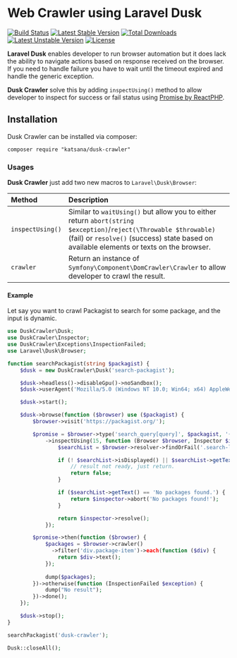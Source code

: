 Web Crawler using Laravel Dusk
===================

[![Build Status](https://travis-ci.org/katsana/dusk-crawler.svg?branch=master)](https://travis-ci.org/katsana/dusk-crawler)
[![Latest Stable Version](https://poser.pugx.org/katsana/dusk-crawler/v/stable)](https://packagist.org/packages/katsana/dusk-crawler)
[![Total Downloads](https://poser.pugx.org/katsana/dusk-crawler/downloads)](https://packagist.org/packages/katsana/dusk-crawler)
[![Latest Unstable Version](https://poser.pugx.org/katsana/dusk-crawler/v/unstable)](https://packagist.org/packages/katsana/dusk-crawler)
[![License](https://poser.pugx.org/katsana/dusk-crawler/license)](https://packagist.org/packages/katsana/dusk-crawler)

**Laravel Dusk** enables developer to run browser automation but it does lack the ability to navigate actions based on response received on the browser. If you need to handle failure you have to wait until the timeout expired and handle the generic exception.

**Dusk Crawler** solve this by adding `inspectUsing()` method to allow developer to inspect for success or fail status using [Promise by ReactPHP](https://github.com/reactphp/promise).

## Installation

Dusk Crawler can be installed via composer:

    composer require "katsana/dusk-crawler"

### Usages

**Dusk Crawler** just add two new macros to `Laravel\Dusk\Browser`:

| Method           | Description 
|:-----------------|:------------- 
| `inspectUsing()` | Similar to `waitUsing()` but allow you to either return `abort(string $exception)`/`reject(\Throwable $throwable)` (fail) or `resolve()` (success) state based on available elements or texts on the browser.
| `crawler`        | Return an instance of `Symfony\Component\DomCrawler\Crawler` to allow developer to crawl the result.

#### Example

Let say you want to crawl Packagist to search for some package, and the input is dynamic. 

```php
use DuskCrawler\Dusk;
use DuskCrawler\Inspector;
use DuskCrawler\Exceptions\InspectionFailed;
use Laravel\Dusk\Browser;

function searchPackagist(string $packagist) {
    $dusk = new DuskCrawler\Dusk('search-packagist');

    $dusk->headless()->disableGpu()->noSandbox();
    $dusk->userAgent('Mozilla/5.0 (Windows NT 10.0; Win64; x64) AppleWebKit/537.36 (KHTML, like Gecko) Chrome/58.0.3029.110 Safari/537.36');

    $dusk->start();

    $dusk->browse(function ($browser) use ($packagist) {
        $browser->visit('https://packagist.org/');

        $promise = $browser->type('search_query[query]', $packagist, '{enter}')
            ->inspectUsing(15, function (Browser $browser, Inspector $inspector) {
                $searchList = $browser->resolver->findOrFail('.search-list');

                if (! $searchList->isDisplayed() || $searchList->getText() == '') {
                    // result not ready, just return.
                    return false;
                }

                if ($searchList->getText() == 'No packages found.') {
                    return $inspector->abort('No packages found!');
                }

                return $inspector->resolve();
            });

        $promise->then(function ($browser) {
            $packages = $browser->crawler()
              ->filter('div.package-item')->each(function ($div) {
                return $div->text();
            });
      
            dump($packages);
        })->otherwise(function (InspectionFailed $exception) {
            dump("No result");
        })->done();
    });

    $dusk->stop();
}

searchPackagist('dusk-crawler');

Dusk::closeAll();
```

